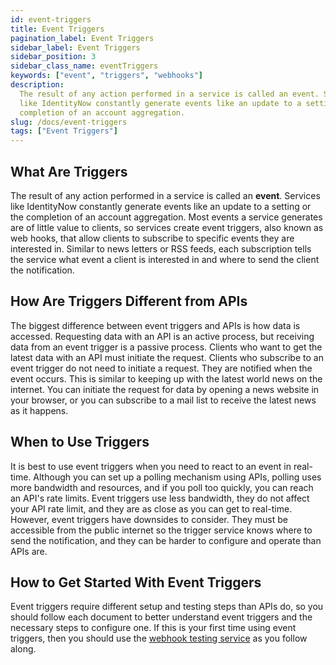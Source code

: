 ```yaml
---
id: event-triggers
title: Event Triggers
pagination_label: Event Triggers
sidebar_label: Event Triggers
sidebar_position: 3
sidebar_class_name: eventTriggers
keywords: ["event", "triggers", "webhooks"]
description:
  The result of any action performed in a service is called an event. Services
  like IdentityNow constantly generate events like an update to a setting or the
  completion of an account aggregation.
slug: /docs/event-triggers
tags: ["Event Triggers"]
---
```


## What Are Triggers

The result of any action performed in a service is called an **event**. Services
like IdentityNow constantly generate events like an update to a setting or the
completion of an account aggregation. Most events a service generates are of
little value to clients, so services create event triggers, also known as web
hooks, that allow clients to subscribe to specific events they are interested
in. Similar to news letters or RSS feeds, each subscription tells the service
what event a client is interested in and where to send the client the
notification.

## How Are Triggers Different from APIs

The biggest difference between event triggers and APIs is how data is accessed.
Requesting data with an API is an active process, but receiving data from an
event trigger is a passive process. Clients who want to get the latest data with
an API must initiate the request. Clients who subscribe to an event trigger do
not need to initiate a request. They are notified when the event occurs. This is
similar to keeping up with the latest world news on the internet. You can
initiate the request for data by opening a news website in your browser, or you
can subscribe to a mail list to receive the latest news as it happens.

## When to Use Triggers

It is best to use event triggers when you need to react to an event in
real-time. Although you can set up a polling mechanism using APIs, polling uses
more bandwidth and resources, and if you poll too quickly, you can reach an
API's rate limits. Event triggers use less bandwidth, they do not affect your
API rate limit, and they are as close as you can get to real-time. However,
event triggers have downsides to consider. They must be accessible from the
public internet so the trigger service knows where to send the notification, and
they can be harder to configure and operate than APIs are.

## How to Get Started With Event Triggers

Event triggers require different setup and testing steps than APIs do, so you
should follow each document to better understand event triggers and the
necessary steps to configure one. If this is your first time using event
triggers, then you should use the
[webhook testing service](./preparing-a-subscriber-service.md#webhook-testing-service)
as you follow along.

